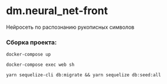 # dm.neural_net-front
Нейросеть по распознанию рукописных символов


### Сборка проекта:

```
docker-compose up

docker-compose exec web sh

yarn sequelize-cli db:migrate && yarn sequelize db:seed:all
```
